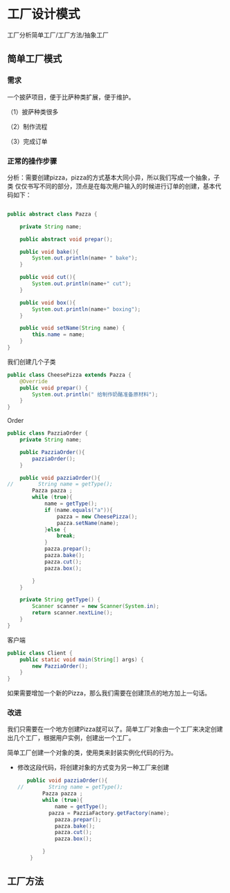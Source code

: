#  工厂设计模式

工厂分析简单工厂/工厂方法/抽象工厂

## 简单工厂模式

### 需求

一个披萨项目，便于比萨种类扩展，便于维护。

（1）披萨种类很多

（2）制作流程

（3）完成订单

###  正常的操作步骤

分析：需要创建pizza，pizza的方式基本大同小异，所以我们写成一个抽象，子类 仅仅书写不同的部分，顶点是在每次用户输入的时候进行订单的创建，基本代码如下：

```java

public abstract class Pazza {

    private String name;

    public abstract void prepar();

    public void bake(){
        System.out.println(name+ " bake");
    }

    public void cut(){
        System.out.println(name+" cut");
    }

    public void box(){
        System.out.println(name+" boxing");
    }

    public void setName(String name) {
        this.name = name;
    }
}
```

我们创建几个子类

```java
public class CheesePizza extends Pazza {
    @Override
    public void prepar() {
        System.out.println(" 给制作奶酪准备原材料");
    }
}
```

Order

```java
public class PazziaOrder {
    private String name;

    public PazziaOrder(){
        pazziaOrder();
    }

    public void pazziaOrder(){
//        String name = getType();
        Pazza pazza ;
        while (true){
            name = getType();
            if (name.equals("a")){
                pazza = new CheesePizza();
                pazza.setName(name);
            }else {
                break;
            }
            pazza.prepar();
            pazza.bake();
            pazza.cut();
            pazza.box();

        }
    }

    private String getType() {
        Scanner scanner = new Scanner(System.in);
        return scanner.nextLine();
    }
}
```

客户端

```java
public class Client {
    public static void main(String[] args) {
        new PazziaOrder();
    }
}
```

如果需要增加一个新的Pizza，那么我们需要在创建顶点的地方加上一句话。

### 改进

我们只需要在一个地方创建Pizza就可以了。简单工厂对象由一个工厂来决定创建出几个工厂，根据用户实例，创建出一个工厂。

简单工厂创建一个对象的类，使用类来封装实例化代码的行为。

- 修改这段代码，将创建对象的方式变为另一种工厂来创建

  ```java
     public void pazziaOrder(){
  //        String name = getType();
          Pazza pazza ;
          while (true){
              name = getType();   
           	pazza = PazziaFactory.getFactory(name);
              pazza.prepar();
              pazza.bake();
              pazza.cut();
              pazza.box();
  
          }
      }
  ```

## 工厂方法

